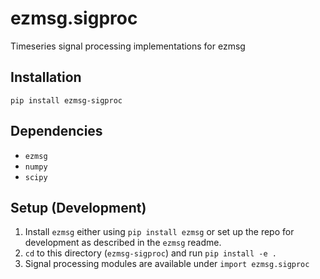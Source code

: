 # ezmsg.sigproc

Timeseries signal processing implementations for ezmsg

## Installation
`pip install ezmsg-sigproc`

## Dependencies
* `ezmsg`
* `numpy`
* `scipy`

## Setup (Development)
1. Install `ezmsg` either using `pip install ezmsg` or set up the repo for development as described in the `ezmsg` readme.
2. `cd` to this directory (`ezmsg-sigproc`) and run `pip install -e .`
3. Signal processing modules are available under `import ezmsg.sigproc`

